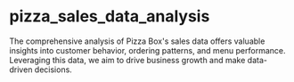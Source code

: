 # pizza_sales_data_analysis
The comprehensive analysis of Pizza Box's sales data offers valuable insights into customer behavior, ordering patterns, and menu performance. Leveraging this data, we aim to drive business growth and make data-driven decisions.
